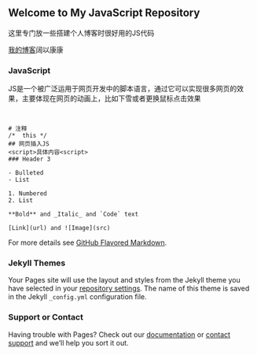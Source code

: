 ﻿## Welcome to My JavaScript Repository 

这里专门放一些搭建个人博客时很好用的JS代码

[我的博客](https://www.lianyiming.com)阔以康康

### JavaScript

JS是一个被广泛运用于网页开发中的脚本语言，通过它可以实现很多网页的效果，主要体现在网页的动画上，比如下雪或者更换鼠标点击效果

```JS基本语法


# 注释
/*  this */
## 网页插入JS 
<script>具体内容<script>
### Header 3

- Bulleted
- List

1. Numbered
2. List

**Bold** and _Italic_ and `Code` text

[Link](url) and ![Image](src)
```

For more details see [GitHub Flavored Markdown](https://guides.github.com/features/mastering-markdown/).

### Jekyll Themes

Your Pages site will use the layout and styles from the Jekyll theme you have selected in your [repository settings](https://github.com/LianYiMing/javascript/settings). The name of this theme is saved in the Jekyll `_config.yml` configuration file.

### Support or Contact

Having trouble with Pages? Check out our [documentation](https://docs.github.com/categories/github-pages-basics/) or [contact support](https://github.com/contact) and we’ll help you sort it out.